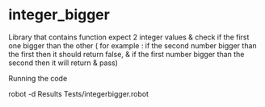 # integer_bigger
Library that contains function expect 2 integer values &amp; check if the first one bigger than the other ( for example : if the second number bigger than the first then it should return false, &amp; if the first number bigger than the second then it will return &amp; pass)

Running the code

robot -d Results Tests/integerbigger.robot
